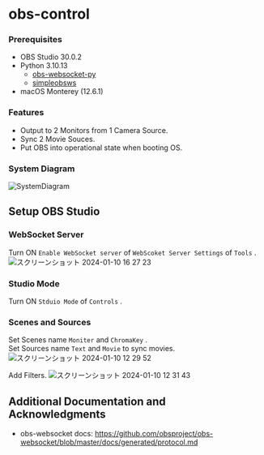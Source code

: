 # obs-control

### Prerequisites

- OBS Studio 30.0.2
- Python 3.10.13
    - [obs-websocket-py](https://github.com/Elektordi/obs-websocket-py)
    - [simpleobsws](https://github.com/IRLToolkit/simpleobsws)
- macOS Monterey (12.6.1)

### Features

- Output to 2 Monitors from 1 Camera Source.
- Sync 2 Movie Souces.
- Put OBS into operational state when booting OS.

### System Diagram

![SystemDiagram](https://github.com/tomoya-ntticc/obs-control/assets/94507251/17d21309-7441-4be7-aa94-b821e37f03c3)

## Setup OBS Studio

### WebSocket Server

Turn ON `Enable WebSocket server` of `WebScoket Server Settings` of `Tools` .
![スクリーンショット 2024-01-10 16 27 23](https://github.com/tomoya-ntticc/obs-control/assets/94507251/61e7822d-f76d-4ed3-9b07-d2fff31d779e)

### Studio Mode

Turn ON `Stduio Mode` of `Controls` .

### Scenes and Sources

Set Scenes name `Moniter` and `ChromaKey` .  
Set Sources name `Text` and `Movie` to sync movies.
![スクリーンショット 2024-01-10 12 29 52](https://github.com/tomoya-ntticc/obs-control/assets/94507251/96fe2b2f-6db3-4bde-a3b2-0e8f3d40ed2f)

Add Filters.
![スクリーンショット 2024-01-10 12 31 43](https://github.com/tomoya-ntticc/obs-control/assets/94507251/2e2208f6-c517-4b10-9782-9a429bb41459)

## Additional Documentation and Acknowledgments

* obs-websocket docs: https://github.com/obsproject/obs-websocket/blob/master/docs/generated/protocol.md
